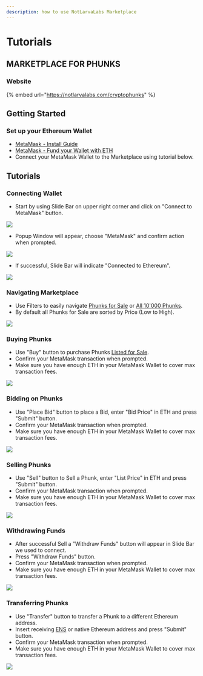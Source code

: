 ```yaml
---
description: how to use NotLarvaLabs Marketplace
---
```


# Tutorials

## MARKETPLACE FOR PHUNKS

### Website

{% embed url="https://notlarvalabs.com/cryptophunks" %}

## Getting Started

### Set up your Ethereum Wallet

* [MetaMask - Install Guide](https://cryptobriefing.com/metamask-beginner-guide/)
* [MetaMask - Fund your Wallet with ETH](https://metamask.zendesk.com/hc/en-us/articles/360058239311-Directly-buying-tokens-with-on-ramps-in-MetaMask)
* Connect your MetaMask Wallet to the Marketplace using tutorial below.

## Tutorials

### Connecting Wallet

* Start by using Slide Bar on upper right corner and click on "Connect to MetaMask" button.&#x20;

![](<../.gitbook/assets/Screen Shot 2022-03-16 at 12.29.32.png>)

* Popup Window will appear, choose "MetaMask" and confirm action when prompted.

![](<../.gitbook/assets/Screen Shot 2022-03-16 at 12.31.18.png>)

* If successful, Slide Bar will indicate "Connected to Ethereum".

![](<../.gitbook/assets/Screen Shot 2022-03-16 at 12.33.47.png>)

### Navigating Marketplace

* Use Filters to easily navigate [Phunks for Sale](https://notlarvalabs.com/cryptophunks/forsale) or [All 10'000 Phunks](https://notlarvalabs.com/cryptophunks/allphunks).&#x20;
* By default all Phunks for Sale are sorted by Price (Low to High).

![](<../.gitbook/assets/Bildschirmfoto 2022-03-10 um 16.40.16.png>)

### Buying Phunks

* Use "Buy" button to purchase Phunks [Listed for Sale](https://notlarvalabs.com/cryptophunks/forsale).
* Confirm your MetaMask transaction when prompted.
* Make sure you have enough ETH in your MetaMask Wallet to cover max transaction fees.

![](<../.gitbook/assets/Screen Shot 2022-03-16 at 13.46.35.png>)

### Bidding on Phunks

* Use "Place Bid" button to place a Bid, enter "Bid Price" in ETH and press "Submit" button.&#x20;
* Confirm your MetaMask transaction when prompted.&#x20;
* Make sure you have enough ETH in your MetaMask Wallet to cover max transaction fees.

![](<../.gitbook/assets/Screen Shot 2022-03-16 at 13.55.16.png>)

### Selling Phunks

* Use "Sell" button to Sell a Phunk, enter "List Price" in ETH and press "Submit" button.
* Confirm your MetaMask transaction when prompted.&#x20;
* Make sure you have enough ETH in your MetaMask Wallet to cover max transaction fees.

![](<../.gitbook/assets/Screen Shot 2022-03-16 at 14.10.40.png>)

### Withdrawing Funds

* After successful Sell a "Withdraw Funds" button will appear in Slide Bar we used to connect.&#x20;
* Press "Withdraw Funds" button.&#x20;
* Confirm your MetaMask transaction when prompted.
* Make sure you have enough ETH in your MetaMask Wallet to cover max transaction fees.

![](<../.gitbook/assets/Screen Shot 2022-03-15 at 12.09.07.png>)

### Transferring Phunks

* Use "Transfer" button to transfer a Phunk to a different Ethereum address.
* Insert receiving [ENS](https://ens.domains) or native Ethereum address and press "Submit" button.
* Confirm your MetaMask transaction when prompted.&#x20;
* Make sure you have enough ETH in your MetaMask Wallet to cover max transaction fees.

![](<../.gitbook/assets/Screen Shot 2022-03-16 at 14.12.52.png>)
